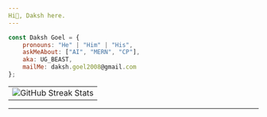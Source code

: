 ```yaml
---
Hi👋, Daksh here.
---
```


```javascript
const Daksh Goel = {
    pronouns: "He" | "Him" | "His",
    askMeAbout: ["AI", "MERN", "CP"],
    aka: UG_BEAST,
    mailMe: daksh.goel2008@gmail.com 
};
```

<table>
  <tr>
<!--     <td>
      <img src="https://github-readme-stats-anuraghazra.vercel.app/api?username=dakshgoel2008&show_icons=true&count_private=true&hide_title=true&theme=radical" alt="GitHub Stats"/>
    </td> -->
    <td>
      <img src="https://streak-stats.demolab.com?user=dakshgoel2008&theme=radical" alt="GitHub Streak Stats"/>
    </td>
<!--     <td>
      <img src="https://github-readme-stats-anuraghazra.vercel.app/api/top-langs/?username=dakshgoel2008&layout=compact&theme=radical" alt="Top Languages"/>
    </td> -->
  </tr>
</table>




---
